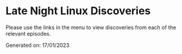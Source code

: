 # Late Night Linux Discoveries

Please use the links in the menu to view discoveries from each of the relevant episodes.

Generated on: 17/01/2023
